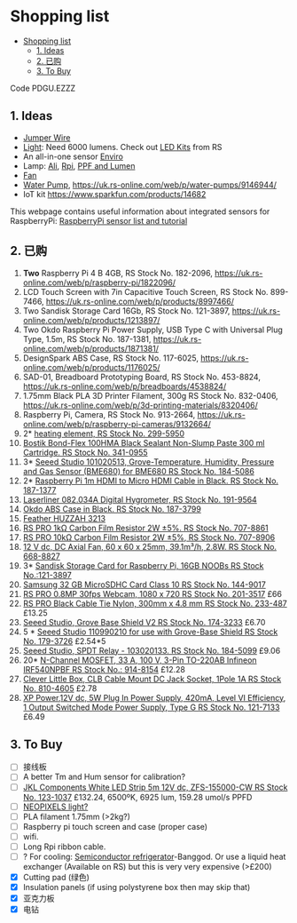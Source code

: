# Shopping list

- [Shopping list](#shopping-list)
  - [1. Ideas](#1-ideas)
  - [2. 已购](#2-已购)
  - [3. To Buy](#3-to-buy)

Code PDGU.EZZZ

## 1. Ideas

- [Jumper Wire](https://uk.rs-online.com/web/p/breadboard-jumper-wire/5053396/)
- [Light](https://uk.rs-online.com/web/p/led-strip-lights/9125016/): Need 6000 lumens. Check out [LED Kits](https://uk.rs-online.com/web/c/displays-optoelectronics/led-lighting-system-components/led-kits/?sort-by=Application&sort-order=desc&pn=1) from RS
- An all-in-one sensor [Enviro](https://shop.pimoroni.com/products/enviro?variant=31155658489939)
- Lamp: [Ali](https://www.aliexpress.com/item/4001095381063.html), [Rpi](https://tutorials-raspberrypi.com/connect-control-raspberry-pi-ws2812-rgb-led-strips/), [PPF and Lumen](https://www.waveformlighting.com/horticulture/convert-ppf-to-lumens-online-calculator)
- [Fan](https://thepihut.com/products/miniature-5v-cooling-fan-for-raspberry-pi-and-other-computers?_pos=2&_sid=7ba767831&_ss=r)
- [Water Pump](https://thepihut.com/products/peristaltic-liquid-pump-with-silicone-tubing-5v-to-6v-dc-power?_pos=5&_sid=7ba767831&_ss=r), https://uk.rs-online.com/web/p/water-pumps/9146944/
- IoT kit https://www.sparkfun.com/products/14682

This webpage contains useful information about integrated sensors for RaspberryPi: [RaspberryPi sensor list and tutorial](https://tutorials-raspberrypi.com/raspberry-pi-sensors-overview-50-important-components/)

## 2. 已购

1. **Two** Raspberry Pi 4 B 4GB, RS Stock No. 182-2096, https://uk.rs-online.com/web/p/raspberry-pi/1822096/
2. LCD Touch Screen with 7in Capacitive Touch Screen, RS Stock No. 899-7466, https://uk.rs-online.com/web/p/products/8997466/
3. Two Sandisk Storage Card 16Gb, RS Stock No. 121-3897, https://uk.rs-online.com/web/p/products/1213897/
4. Two Okdo Raspberry Pi Power Supply, USB Type C with Universal Plug Type, 1.5m, RS Stock No. 187-1381, https://uk.rs-online.com/web/p/products/1871381/
5. DesignSpark ABS Case, RS Stock No. 117-6025, https://uk.rs-online.com/web/p/products/1176025/
6. SAD-01, Breadboard Prototyping Board, RS Stock No. 453-8824, https://uk.rs-online.com/web/p/breadboards/4538824/
7. 1.75mm Black PLA 3D Printer Filament, 300g RS Stock No. 832-0406, https://uk.rs-online.com/web/p/3d-printing-materials/8320406/
8.  Raspberry Pi, Camera, RS Stock No. 913-2664, https://uk.rs-online.com/web/p/raspberry-pi-cameras/9132664/
9.  2* [heating element, RS Stock No. 299-5950](https://uk.rs-online.com/web/p/heating-elements/2995950/)
10. [Bostik Bond-Flex 100HMA Black Sealant Non-Slump Paste 300 ml Cartridge. RS Stock No. 341-0955](https://uk.rs-online.com/web/p/sealants/3410955/)
11. 3* [Seeed Studio 101020513, Grove-Temperature, Humidity, Pressure and Gas Sensor (BME680) for BME680 RS Stock No. 184-5086](https://uk.rs-online.com/web/p/sensor-development-tools/1845086/)
12. 2* [Raspberry Pi 1m HDMI to Micro HDMI Cable in Black. RS Stock No. 187-1377](https://uk.rs-online.com/web/p/raspberry-pi-cables/1871377/)
13. [Laserliner 082.034A Digital Hygrometer, RS Stock No. 191-9564](https://uk.rs-online.com/web/p/hygrometers/1919564/)
14. [Okdo ABS Case in Black. RS Stock No. 187-3799](https://uk.rs-online.com/web/p/raspberry-pi-cases/1873799/)
15. [Feather HUZZAH 3213](https://www.mouser.co.uk/ProductDetail/Adafruit/3213/?qs=AQlKX63v8RuWaQY9I2LOXA%3D%3D)
16. [RS PRO 1kΩ Carbon Film Resistor 2W ±5%. RS Stock No. 707-8861](https://uk.rs-online.com/web/p/through-hole-fixed-resistors/7078861/)
17. [RS PRO 10kΩ Carbon Film Resistor 2W ±5%, RS Stock No. 707-8906](https://uk.rs-online.com/web/p/products/7078906/)
18. [12 V dc, DC Axial Fan, 60 x 60 x 25mm, 39.1m³/h, 2.8W. RS Stock No. 668-8827](https://uk.rs-online.com/web/p/axial-fans/6688827/)
19. 3* [Sandisk Storage Card for Raspberry Pi, 16GB NOOBs RS Stock No.:121-3897](https://uk.rs-online.com/web/p/raspberry-pi-os/1213897/) 
20. [Samsung 32 GB MicroSDHC Card Class 10 RS Stock No. 144-9017](https://uk.rs-online.com/web/p/micro-sd-cards/1449017/)
21. [RS PRO 0.8MP 30fps Webcam, 1080 x 720 RS Stock No. 201-3517](https://uk.rs-online.com/web/p/products/2013517/) £66
22. [RS PRO Black Cable Tie Nylon, 300mm x 4.8 mm RS Stock No. 233-487](https://uk.rs-online.com/web/p/products/0233487/) £13.25
23. [Seeed Studio, Grove Base Shield V2 RS Stock No. 174-3233](https://uk.rs-online.com/web/p/products/174-3233/) £6.70
24. 5 * [Seeed Studio 110990210 for use with Grove-Base Shield RS Stock No. 179-3726](https://uk.rs-online.com/web/p/products/179-3726/) £2.54*5
25. [Seeed Studio, SPDT Relay - 103020133. RS Stock No. 184-5099](https://uk.rs-online.com/web/p/power-motor-robotics-development-tools/1845099) £9.06
26. 20* [N-Channel MOSFET, 33 A, 100 V, 3-Pin TO-220AB Infineon IRF540NPBF RS Stock No.: 914-8154](https://uk.rs-online.com/web/p/mosfets/9148154/) £12.28
27. [Clever Little Box, CLB Cable Mount DC Jack Socket, 1Pole 1A RS Stock No. 810-4605](https://uk.rs-online.com/web/p/jack-plugs-sockets/8104605/) £2.78
28. [XP Power,12V dc, 5W Plug In Power Supply, 420mA, Level VI Efficiency, 1 Output Switched Mode Power Supply, Type G RS Stock No. 121-7133](https://uk.rs-online.com/web/p/ac-dc-adapters/1217133/) £6.49

## 3. To Buy

- [ ] 接线板
- [ ] A better Tm and Hum sensor for calibration?
- [ ] [JKL Components White LED Strip 5m 12V dc, ZFS-155000-CW RS Stock No. 123-1037](https://uk.rs-online.com/web/p/led-strip-lights/1231037/) £132.24, 6500ºK, 6925 lum, 159.28 umol/s PPFD
- [ ] [NEOPIXELS light?](https://www.adafruit.com/category/168)
- [ ] PLA filament 1.75mm (>2kg?)
- [ ] Raspberry pi touch screen and case (proper case)
- [ ] wifi.
- [ ] Long Rpi ribbon cable.
- [ ] ? For cooling: [Semiconductor refrigerator](https://www.banggood.com/Geekcreit-12V-6A-DIY-Electronic-Semiconductor-Refrigerator-Radiator-Cooling-Equipment-p-1074404.html?akmClientCountry=CN&cur_warehouse=CN)-Banggod. Or use a liquid heat exchanger (Available on RS) but this is very very expensive (>£200)
- [x] Cutting pad (绿色)
- [x] Insulation panels (if using polystyrene box then may skip that)
- [x] 亚克力板
- [x] 电钻